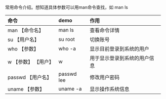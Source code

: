 常用命令介绍。想知道具体参数可以用man命令查找，如 man ls

| 命令 | demo | 作用 |
| :--- | :--- | :--- |
| man 【命令名】 | man ls | 查看命令详情 |
| su 【用户名】 | su root | 切换账号 |
| who 【参数】 | who -a | 显示目前登录到系统的用户 |
| w 【参数】 【用户】 | w | 用于显示登录到系统的用户信息 |
| passwd 【用户名】 | passwd lee | 修改用户密码 |
| uname 【参数】 | uname -a | 显示操作系统信息 |



